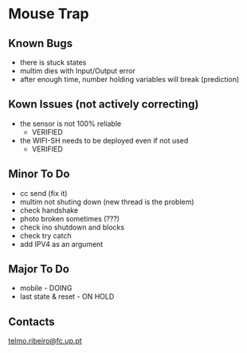 # Mouse Trap

## Known Bugs
- there is stuck states
- multim dies with Input/Output error
- after enough time, number holding variables will break (prediction)

## Kown Issues (not actively correcting)
- the sensor is not 100% reliable
    - VERIFIED
- the WIFI-SH needs to be deployed even if not used
    - VERIFIED

## Minor To Do
- cc send (fix it)
- multim not shuting down (new thread is the problem)
- check handshake
- photo broken sometimes (???)
- check ino shutdown and blocks
- check try catch
- add IPV4 as an argument

## Major To Do
- mobile - DOING
- last state \& reset - ON HOLD 

## Contacts
telmo.ribeiro@fc.up.pt